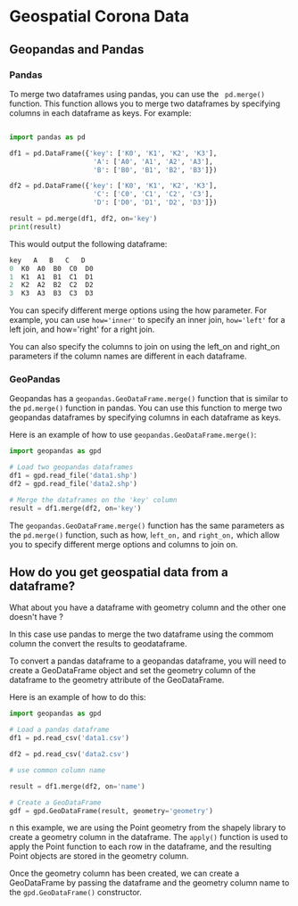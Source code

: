 # Geospatial Corona Data

## Geopandas and Pandas

### Pandas

To merge two dataframes using pandas, you can use the ` pd.merge()` function. This function allows you to merge two dataframes by specifying columns in each dataframe as keys. For example:

```python

import pandas as pd

df1 = pd.DataFrame({'key': ['K0', 'K1', 'K2', 'K3'],
                     'A': ['A0', 'A1', 'A2', 'A3'],
                     'B': ['B0', 'B1', 'B2', 'B3']})

df2 = pd.DataFrame({'key': ['K0', 'K1', 'K2', 'K3'],
                     'C': ['C0', 'C1', 'C2', 'C3'],
                     'D': ['D0', 'D1', 'D2', 'D3']})

result = pd.merge(df1, df2, on='key')
print(result)

```

This would output the following dataframe:

```python
key   A   B   C   D
0  K0  A0  B0  C0  D0
1  K1  A1  B1  C1  D1
2  K2  A2  B2  C2  D2
3  K3  A3  B3  C3  D3
```

You can specify different merge options using the how parameter. For example, you can use `how='inner'` to specify an inner join, `how='left'` for a left join, and how='right' for a right join.

You can also specify the columns to join on using the left_on and right_on parameters if the column names are different in each dataframe.

### GeoPandas

Geopandas has a `geopandas.GeoDataFrame.merge()` function that is similar to the `pd.merge()` function in pandas. You can use this function to merge two geopandas dataframes by specifying columns in each dataframe as keys.

Here is an example of how to use `geopandas.GeoDataFrame.merge()`:

```python
import geopandas as gpd

# Load two geopandas dataframes
df1 = gpd.read_file('data1.shp')
df2 = gpd.read_file('data2.shp')

# Merge the dataframes on the 'key' column
result = df1.merge(df2, on='key')

```
The `geopandas.GeoDataFrame.merge()` function has the same parameters as the `pd.merge()` function, such as how, l`eft_on,` and `right_on,` which allow you to specify different merge options and columns to join on.

## How do you get geospatial data from a dataframe?

What about you have a dataframe with geometry column and the other one doesn't have ?

In this case use pandas to merge the two dataframe using the commom column the convert the results to geodataframe.

To convert a pandas dataframe to a geopandas dataframe, you will need to create a GeoDataFrame object and set the geometry column of the dataframe to the geometry attribute of the GeoDataFrame.

Here is an example of how to do this:

```python
import geopandas as gpd

# Load a pandas dataframe
df1 = pd.read_csv('data1.csv')

df2 = pd.read_csv('data2.csv')

# use common column name

result = df1.merge(df2, on='name')

# Create a GeoDataFrame
gdf = gpd.GeoDataFrame(result, geometry='geometry')

```

n this example, we are using the Point geometry from the shapely library to create a geometry column in the dataframe. The `apply()` function is used to apply the Point function to each row in the dataframe, and the resulting Point objects are stored in the geometry column.

Once the geometry column has been created, we can create a GeoDataFrame by passing the dataframe and the geometry column name to the `gpd.GeoDataFrame()` constructor.
